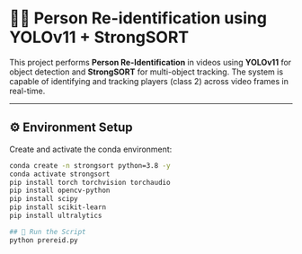 # 🧍‍♂️ Person Re-identification using YOLOv11 + StrongSORT

This project performs **Person Re-Identification** in videos using **YOLOv11** for object detection and **StrongSORT** for multi-object tracking. The system is capable of identifying and tracking players (class 2) across video frames in real-time.

---

## ⚙️ Environment Setup

Create and activate the conda environment:

```bash
conda create -n strongsort python=3.8 -y
conda activate strongsort
pip install torch torchvision torchaudio
pip install opencv-python
pip install scipy
pip install scikit-learn
pip install ultralytics

## 📜 Run the Script
python prereid.py


